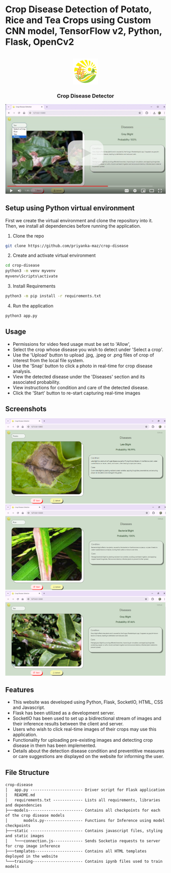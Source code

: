 # Crop Disease Detection of Potato, Rice and Tea Crops using Custom CNN model, TensorFlow v2, Python, Flask, OpenCv2

<br/>
<div align="center">
    <img src="static\icon.png" alt="Logo" width="80" height="80">
    <h3 align="center">Crop Disease Detector</h3>
</div>

[![Demo](screenshots/visual_cue.png)](https://www.youtube.com/watch?v=OMcqQ4xGDqY)


## Setup using Python virtual environment

First we create the virtual environment and clone the repository into it. 
Then, we install all dependencies before running the application.

1. Clone the repo

```sh
git clone https://github.com/priyanka-maz/crop-disease
```

2. Create and activate virtual environment

```sh
cd crop-disease
python3 -m venv myvenv
myvenv\Scripts\activate
```

3. Install Requirements

```sh
python3 -m pip install -r requirements.txt
```

4. Run the application
```sh
python3 app.py
```

## Usage

- Permissions for video feed usage must be set to 'Allow',
- Select the crop whose disease you wish to detect under 'Select a crop'.
- Use the 'Upload' button to upload .jpg, .jpeg or .png files of crop of interest from the local file system.
- Use the 'Snap' button to click a photo in real-time for crop disease analysis.
- View the detected disease under the 'Diseases' section and its associated probability.
- View instructions for condition and care of the detected disease.
- Click the 'Start' button to re-start capturing real-time images

## Screenshots
![Potato Disease Detection](screenshots/Potato_Late_Blight.png)
![Rice Disease Detection](screenshots/Rice_Bacterial_Blight.png)
![Tea Disease Detection](screenshots/Tea_Gray_Blight.png)

## Features

- This website was developed using Python, Flask, SocketIO, HTML, CSS and Javascript.
- Flask has been utilized as a development server.
- SocketIO has been used to set up a bidirectional stream of images and their inference results between the client and server.
- Users who wish to click real-time images of their crops may use this application.
- Functionality for uploading pre-existing images and detecting crop disease in them has been implemented.
- Details about the detection disease condition and preventitive measures or care suggestions are displayed on the website for informing the user.

## File Structure

```
crop-disease
│   app.py ----------------------- Driver script for Flask application
│   README.md
│   requirements.txt ------------- Lists all requirements, libraries and dependencies
├───models------------------------ Contains all checkpoints for each of the crop disease models
│       models.py----------------- Functions for Inference using model checkpoints
├───static ----------------------- Contains javascript files, styling and static images
│   └───connection.js------------- Sends Socketio requests to server for crop image inference
├───templates--------------------- Contains all HTML templates deployed in the website
└───training---------------------- Contains ipynb files used to train models
```